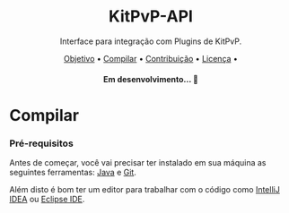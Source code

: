 <h1 align="center">KitPvP-API</h1>
<p align="center">Interface para integração com Plugins de KitPvP.</p>
<p align="center">
 <a href="#objetivo">Objetivo</a> • 
 <a href="#compilar">Compilar</a> • 
 <a href="#contribuicao">Contribuição</a> • 
 <a href="#licenc-a">Licença</a> • 
</p>
<h4 align="center"> 
	Em desenvolvimento...  🚧
</h4>

# Compilar
### Pré-requisitos
Antes de começar, você vai precisar ter instalado em sua máquina as seguintes ferramentas:
[Java](https://java.com) e [Git](https://git-scm.com).

Além disto é bom ter um editor para trabalhar com o código como [IntelliJ IDEA](https://www.jetbrains.com/pt-br/idea/) ou [Eclipse IDE](https://www.eclipse.org).

